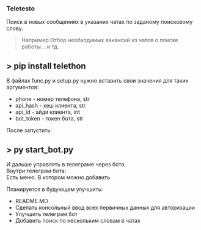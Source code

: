 ### Teletesto 
Поиск в новых сообщениях в указаних чатах по заданому поисковому слову.  
> Например:Отбор необходимых вакансий из чатов о поиске работы....и тд.  


## > pip install telethon 

В файлах func.py и setup.py нужно вставить свои значения для таких аргументов:  
* phone - номер телефона, str
* api_hash - хеш клиента, str 
* api_id - айди клиента, int 
* bot_token - токен бота, str  

После запустить:
## > py start_bot.py  
И дальше управлять в телеграме через бота.  
Внутри телеграм бота:  
Есть меню. В котором можно добавить


Планируется в будующем улучшить:  
  * README.MD
  * Сделать консольный ввод всех первичных данных для авторизации
  * Улучшить телеграм бот
  * Добавить поиск по нескольким словам в чатах
  
  


